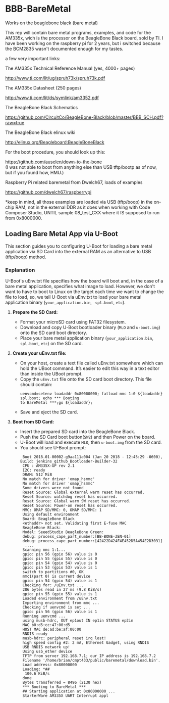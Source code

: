 BBB-BareMetal
===============

Works on the beaglebone black (bare metal)


This rep will contain bare metal programs, examples, and code for the AM335x, wich is the processor on the BeagleBone Black board, sold by TI. I have been working on the raspberry pi for 2 years, but i switched because the BCM2835 wasn't documented enough for my tastes. 

a few very important links:

The AM335x Technical Reference Manual (yes, 4000+ pages) 

http://www.ti.com/lit/ug/spruh73k/spruh73k.pdf

The AM335x Datasheet (250 pages) 

http://www.ti.com/lit/ds/symlink/am3352.pdf

The BeagleBone Black Schematics 

https://github.com/CircuitCo/BeagleBone-Black/blob/master/BBB_SCH.pdf?raw=true

The BeagleBone Black elinux wiki 

http://elinux.org/Beagleboard:BeagleBoneBlack

For the boot procedure, you should look up this: 

https://github.com/auselen/down-to-the-bone  
(I was not able to boot from anything else than USB tftp/bootp as of now, but if you found how, HMU.)

Raspberry Pi related baremetal from Dwelch67, loads of examples 

https://github.com/dwelch67/raspberrypi


*keep in mind, all those examples are loaded via USB (tftp/boop) in the on-chip RAM, not in the external DDR as it does when working with Code Composer Studio, UNTIL sample 08_test_CXX where it IS supposed to run from 0x8000000.

## Loading Bare Metal App via U-Boot
This section guides you to configuring U-Boot for loading a bare metal application via SD Card into the external RAM as an alternative to USB (tftp/boop) method.

### Explanation
U-Boot's uEnv.txt file specifies how the board will boot and, in the case of a bare metal 
application, specifies what image to load. However, we don't want to have to 
boot to Linux on the target each time we want to change the file to load, so, we tell U-Boot via uEnv.txt 
to load your bare metal application binary (`your_application.bin`, ` spl.boot`, `etc`).

1. **Prepare the SD Card:**
   - Format your microSD card using FAT32 filesystem.
   - Download and copy U-Boot bootloader binary (`MLO` and `u-boot.img`) onto the SD card boot directory.
   - Place your bare metal application binary (`your_application.bin`, ` spl.boot`, `etc`) on the SD card.

2. **Create your uEnv.txt file:**
   - On your host, create a text file called uEnv.txt somewhere which can hold the UBoot command. It’s easier
     to edit this way in a text editor than inside the UBoot prompt.
   - Copy the `uEnv.txt` file onto the SD card boot directory. This file should contain:
     ```
     uenvcmd=setenv loadaddr 0x80000000; fatload mmc 1:0 ${loadaddr} spl.boot; echo *** Booting 
     to BareMetal ***;go ${loadaddr};
     ```
   - Save and eject the SD card.

3. **Boot from SD Card:**
   - Insert the prepared SD card into the BeagleBone Black.
   - Push the SD Card boot button(`SW2`) and then Power on the board.
   - U-Boot will load and execute `MLO`, then `u-boot.img` from the SD card.
   - You should see U-Boot prompt:
     ```
      Boot 2018.01-00002-g9aa111a004 (Jan 20 2018 - 12:45:29 -0600), Build: jenkins_github_Bootloader-Builder-32
      CPU : AM335X-GP rev 2.1
      I2C: ready
      DRAM: 512 MiB
      No match for driver 'omap_hsmmc'
      No match for driver 'omap_hsmmc'
      Some drivers were not found
      Reset Source: Global external warm reset has occurred.
      Reset Source: watchdog reset has occurred.
      Reset Source: Global warm SW reset has occurred.
      Reset Source: Power-on reset has occurred.
      MMC: OMAP SD/MMC: 0, OMAP SD/MMC: 1
      Using default environment
      Board: BeagleBone Black
      <ethaddr> not set. Validating first E-fuse MAC
      BeagleBone Black:
      Model: SeeedStudio BeagleBone Green:
      debug: process_cape_part_number:[BB-BONE-ZEN-01]
      debug: process_cape_part_number:[42422D424F4E452D5A454E2D3031]
       ....
      Scanning mmc 1:1...
      gpio: pin 56 (gpio 56) value is 0
      gpio: pin 55 (gpio 55) value is 0
      gpio: pin 54 (gpio 54) value is 0
      gpio: pin 53 (gpio 53) value is 1
      switch to partitions #0, OK
      mmc1(part 0) is current device
      gpio: pin 54 (gpio 54) value is 1
      Checking for: /uEnv.txt ...
      286 bytes read in 27 ms (9.8 KiB/s)
      gpio: pin 55 (gpio 55) value is 1
      Loaded environment from /uEnv.txt
      Importing environment from mmc ...
      Checking if uenvcmd is set ...
      gpio: pin 56 (gpio 56) value is 1
      Running uenvcmd ...
      using musb-hdrc, OUT ep1out IN ep1in STATUS ep2in
      MAC b0:d5:cc:47:00:d5
      HOST MAC de:ad:be:af:00:00
      RNDIS ready
      musb-hdrc: peripheral reset irq lost!
      high speed config #2: 2 mA, Ethernet Gadget, using RNDIS
      USB RNDIS network up!
      Using usb_ether device
      TFTP from server 192.168.7.1; our IP address is 192.168.7.2
      Filename '/home/brian/cmpt433/public/baremetal/download.bin'.
      Load address: 0x80000000
      Loading: *##
       100.6 KiB/s
      done
      Bytes transferred = 8496 (2130 hex)
      *** Booting to BareMetal ***
      ## Starting application at 0x80000000 ...
      StarterWare AM335X UART Interrupt appl
     ```

     
